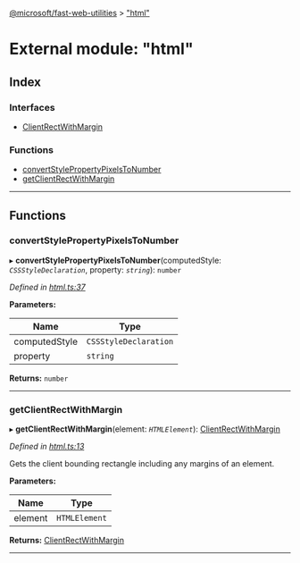 [@microsoft/fast-web-utilities](../README.md) > ["html"](../modules/_html_.md)

# External module: "html"

## Index

### Interfaces

* [ClientRectWithMargin](../interfaces/_html_.clientrectwithmargin.md)

### Functions

* [convertStylePropertyPixelsToNumber](_html_.md#convertstylepropertypixelstonumber)
* [getClientRectWithMargin](_html_.md#getclientrectwithmargin)

---

## Functions

<a id="convertstylepropertypixelstonumber"></a>

###  convertStylePropertyPixelsToNumber

▸ **convertStylePropertyPixelsToNumber**(computedStyle: *`CSSStyleDeclaration`*, property: *`string`*): `number`

*Defined in [html.ts:37](https://github.com/Microsoft/fast-dna/blob/164dd3ca/packages/fast-web-utilities/src/html.ts#L37)*

**Parameters:**

| Name | Type |
| ------ | ------ |
| computedStyle | `CSSStyleDeclaration` |
| property | `string` |

**Returns:** `number`

___
<a id="getclientrectwithmargin"></a>

###  getClientRectWithMargin

▸ **getClientRectWithMargin**(element: *`HTMLElement`*): [ClientRectWithMargin](../interfaces/_html_.clientrectwithmargin.md)

*Defined in [html.ts:13](https://github.com/Microsoft/fast-dna/blob/164dd3ca/packages/fast-web-utilities/src/html.ts#L13)*

Gets the client bounding rectangle including any margins of an element.

**Parameters:**

| Name | Type |
| ------ | ------ |
| element | `HTMLElement` |

**Returns:** [ClientRectWithMargin](../interfaces/_html_.clientrectwithmargin.md)

___

